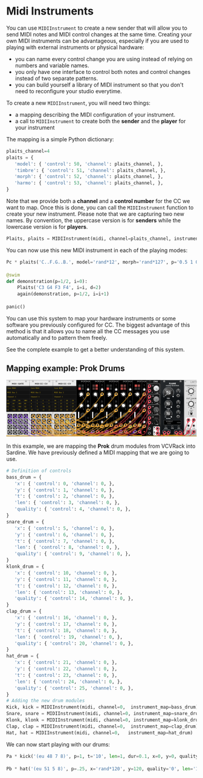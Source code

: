 # Midi Instruments

You can use `MIDIInstrument` to create a new sender that will allow you to send MIDI notes and MIDI control changes at the same time.
Creating your own MIDI instruments can be advantageous, especially if you are used to playing with external instruments or physical hardware:
- you can name every control change you are using instead of relying on numbers and variable names.
- you only have one interface to control both notes and control changes instead of two separate patterns.
- you can build yourself a library of MIDI instrument so that you don't need to reconfigure your studio everytime.

To create a new `MIDIInstrument`, you will need two things:
- a mapping describing the MIDI configuration of your instrument.
- a call to `MIDIInstrument` to create both the **sender** and the **player** for your instrument

The mapping is a simple Python dictionary:
```python
plaits_channel=4
plaits = {
   'model': { 'control': 50, 'channel': plaits_channel, },
   'timbre': { 'control': 51, 'channel': plaits_channel, },
   'morph': { 'control': 52, 'channel': plaits_channel, },
   'harmo': { 'control': 53, 'channel': plaits_channel, },
}
```

Note that we provide both a **channel** and a **control number** for the CC we want to map.
Once this is done, you can call the `MIDIInstrument` function to create your new instrument.
Please note that we are capturing two new names. By convention, the uppercase version is for
**senders** while the lowercase version is for **players**.

```python
Plaits, plaits = MIDIInstrument(midi, channel=plaits_channel, instrument_map=plaits)
```

You can now use this new MIDI instrument in each of the playing modes:

```python
Pc * plaits('C..F.G..B.', model='rand*12', morph='rand*127', p='0.5 1 0.25!4')

@swim
def demonstration(p=1/2, i=0):
    Plaits('C3 G4 F3 F4', i=i, d=2)
    again(demonstration, p=1/2, i=i+1)

panic()
```

You can use this system to map your hardware instruments or some software you previously configured for CC.
The biggest advantage of this method is that it allows you to name all the CC messages you use automatically and to pattern them freely.

See the complete example to get a better understanding of this system.

## Mapping example: Prok Drums

![img](prok_drums.png)

In this example, we are mapping the **Prok** drum modules from VCVRack into Sardine. We have previously defined a
MIDI mapping that we are going to use. 

```python
# Definition of controls
bass_drum = {
   'x': { 'control': 0, 'channel': 0, },
   'y': { 'control': 1, 'channel': 0, },
   't': { 'control': 2, 'channel': 0, },
   'len': { 'control': 3, 'channel': 0, },
   'quality': { 'control': 4, 'channel': 0, },
}
snare_drum = {
   'x': { 'control': 5, 'channel': 0, },
   'y': { 'control': 6, 'channel': 0, },
   't': { 'control': 7, 'channel': 0, },
   'len': { 'control': 8, 'channel': 0, },
   'quality': { 'control': 9, 'channel': 0, },
}
klonk_drum = {
   'x': { 'control': 10, 'channel': 0, },
   'y': { 'control': 11, 'channel': 0, },
   't': { 'control': 12, 'channel': 0, },
   'len': { 'control': 13, 'channel': 0, },
   'quality': { 'control': 14, 'channel': 0, },
}
clap_drum = {
   'x': { 'control': 16, 'channel': 0, },
   'y': { 'control': 17, 'channel': 0, },
   't': { 'control': 18, 'channel': 0, },
   'len': { 'control': 19, 'channel': 0, },
   'quality': { 'control': 20, 'channel': 0, },
}
hat_drum = {
   'x': { 'control': 21, 'channel': 0, },
   'y': { 'control': 22, 'channel': 0, },
   't': { 'control': 23, 'channel': 0, },
   'len': { 'control': 24, 'channel': 0, },
   'quality': { 'control': 25, 'channel': 0, },
}
# Adding the new drum modules
Kick, kick = MIDIInstrument(midi, channel=0,  instrument_map=bass_drum)
Snare, snare = MIDIInstrument(midi, channel=0, instrument_map=snare_drum)
Klonk, klonk = MIDIInstrument(midi, channel=0, instrument_map=klonk_drum)
Clap, clap = MIDIInstrument(midi, channel=0,  instrument_map=clap_drum)
Hat, hat = MIDIInstrument(midi, channel=0,   instrument_map=hat_drum)
```

We can now start playing with our drums:

```python
Pa * kick('(eu 48 7 8)', p=1, t='10', len=1, dur=0.1, x=0, y=0, quality=0)

Pb * hat('(eu 51 5 8)', p=.25, x='rand*120', y=120, quality='0', len='1')
```
